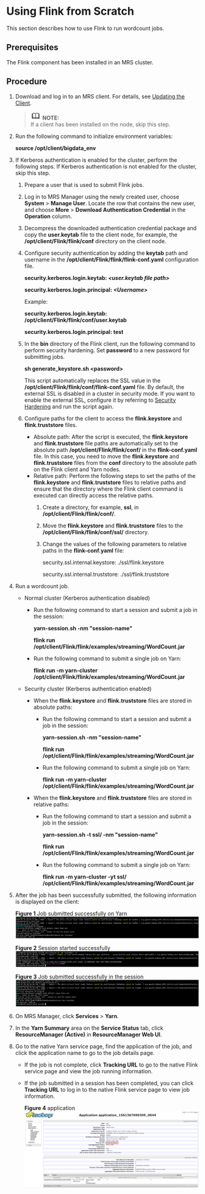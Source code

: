 # Using Flink from Scratch<a name="EN-US_TOPIC_0221415088"></a>

This section describes how to use Flink to run wordcount jobs.

## Prerequisites<a name="section148416033913"></a>

The Flink component has been installed in an MRS cluster.

## Procedure<a name="section286111359366"></a>

1.  Download and log in to an MRS client. For details, see  [Updating the Client](updating-the-client.md).

    >![](public_sys-resources/icon-note.gif) **NOTE:**   
    >If a client has been installed on the node, skip this step.  

2.  Run the following command to initialize environment variables:

    **source /opt/client/bigdata\_env**

3.  If Kerberos authentication is enabled for the cluster, perform the following steps. If Kerberos authentication is not enabled for the cluster, skip this step.
    1.  Prepare a user that is used to submit Flink jobs.
    2.  Log in to MRS Manager using the newly created user, choose  **System**  \>  **Manage User**. Locate the row that contains the new user, and choose  **More**  \>  **Download Authentication Credential**  in the  **Operation**  column.
    3.  Decompress the downloaded authentication credential package and copy the  **user.keytab**  file to the client node, for example, the  **/opt/client/Flink/flink/conf**  directory on the client node.
    4.  Configure security authentication by adding the  **keytab**  path and username in the  **/opt/client/Flink/flink/flink-conf.yaml**  configuration file.

        **security.kerberos.login.keytab:  _<user.keytab file path\>_**

        **security.kerberos.login.principal:  _<Username\>_**

        Example:

        **security.kerberos.login.keytab: /opt/client/Flink/flink/conf/user.keytab**

        **security.kerberos.login.principal: test**

    5.  In the  **bin**  directory of the Flink client, run the following command to perform security hardening. Set  **password**  to a new password for submitting jobs.

        **sh generate\_keystore.sh <password\>**

        This script automatically replaces the SSL value in the  **/opt/client/Flink/flink/conf/flink-conf.yaml**  file. By default, the external SSL is disabled in a cluster in security mode. If you want to enable the external SSL, configure it by referring to  [Security Hardening](security-hardening.md)  and run the script again.

    6.  Configure paths for the client to access the  **flink.keystore**  and  **flink.truststore**  files.
        -   Absolute path: After the script is executed, the  **flink.keystore**  and  **flink.truststore**  file paths are automatically set to the absolute path  **/opt/client/Flink/flink/conf/**  in the  **flink-conf.yaml**  file. In this case, you need to move the  **flink.keystore**  and  **flink.truststore**  files from the  **conf**  directory to the absolute path on the Flink client and Yarn nodes.
        -   Relative path: Perform the following steps to set the paths of the  **flink.keystore**  and  **flink.truststore**  files to relative paths and ensure that the directory where the Flink client command is executed can directly access the relative paths.
            1.  Create a directory, for example,  **ssl**, in  **/opt/client/Flink/flink/conf/**.
            2.  Move the  **flink.keystore**  and  **flink.truststore**  files to the  **/opt/client/Flink/flink/conf/ssl/**  directory.
            3.  Change the values of the following parameters to relative paths in the  **flink-conf.yaml**  file:

                security.ssl.internal.keystore: ./ssl/flink.keystore

                security.ssl.internal.truststore: ./ssl/flink.truststore



4.  Run a wordcount job.
    -   Normal cluster \(Kerberos authentication disabled\)
        -   Run the following command to start a session and submit a job in the session:

            **yarn-session.sh -nm "session-name"**

            **flink run /opt/client/Flink/flink/examples/streaming/WordCount.jar**

        -   Run the following command to submit a single job on Yarn:

            **flink run -m yarn-cluster /opt/client/Flink/flink/examples/streaming/WordCount.jar**

    -   Security cluster \(Kerberos authentication enabled\)
        -   When the  **flink.keystore**  and  **flink.truststore**  files are stored in absolute paths:
            -   Run the following command to start a session and submit a job in the session:

                **yarn-session.sh -nm "session-name"**

                **flink run /opt/client/Flink/flink/examples/streaming/WordCount.jar**

            -   Run the following command to submit a single job on Yarn:

                **flink run -m yarn-cluster /opt/client/Flink/flink/examples/streaming/WordCount.jar**

        -   When the  **flink.keystore**  and  **flink.truststore**  files are stored in relative paths:
            -   Run the following command to start a session and submit a job in the session:

                **yarn-session.sh -t ssl/ -nm "session-name"**

                **flink run /opt/client/Flink/flink/examples/streaming/WordCount.jar**

            -   Run the following command to submit a single job on Yarn:

                **flink run -m yarn-cluster -yt ssl/ /opt/client/Flink/flink/examples/streaming/WordCount.jar**



5.  After the job has been successfully submitted, the following information is displayed on the client:

    **Figure  1**  Job submitted successfully on Yarn<a name="fig7572041542"></a>  
    ![](figures/job-submitted-successfully-on-yarn.png "job-submitted-successfully-on-yarn")

    **Figure  2**  Session started successfully<a name="fig2211144410227"></a>  
    ![](figures/session-started-successfully.png "session-started-successfully")

    **Figure  3**  Job submitted successfully in the session<a name="fig1343995812714"></a>  
    ![](figures/job-submitted-successfully-in-the-session.png "job-submitted-successfully-in-the-session")

6.  On MRS Manager, click  **Services**  \>  **Yarn**.
7.  In the  **Yarn Summary**  area on the  **Service Status**  tab, click  **ResourceManager \(Active\)**  in  **ResourceManager Web UI**.
8.  Go to the native Yarn service page, find the application of the job, and click the application name to go to the job details page.
    -   If the job is not complete, click  **Tracking URL**  to go to the native Flink service page and view the job running information.
    -   If the job submitted in a session has been completed, you can click  **Tracking URL**  to log in to the native Flink service page to view job information.

        **Figure  4**  application<a name="fig1043856121716"></a>  
        ![](figures/application.png "application")



